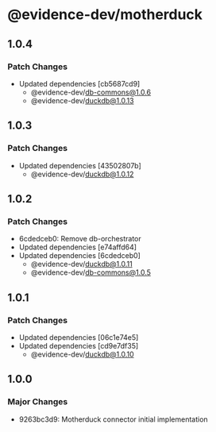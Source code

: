 # @evidence-dev/motherduck

## 1.0.4

### Patch Changes

- Updated dependencies [cb5687cd9]
  - @evidence-dev/db-commons@1.0.6
  - @evidence-dev/duckdb@1.0.13

## 1.0.3

### Patch Changes

- Updated dependencies [43502807b]
  - @evidence-dev/duckdb@1.0.12

## 1.0.2

### Patch Changes

- 6cdedceb0: Remove db-orchestrator
- Updated dependencies [e74affd64]
- Updated dependencies [6cdedceb0]
  - @evidence-dev/duckdb@1.0.11
  - @evidence-dev/db-commons@1.0.5

## 1.0.1

### Patch Changes

- Updated dependencies [06c1e74e5]
- Updated dependencies [cd9e7df35]
  - @evidence-dev/duckdb@1.0.10

## 1.0.0

### Major Changes

- 9263bc3d9: Motherduck connector initial implementation
